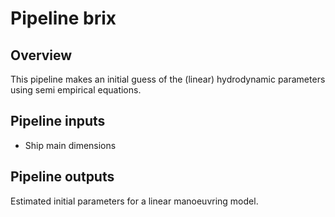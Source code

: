 # Pipeline brix

## Overview

This pipeline makes an initial guess of the (linear) hydrodynamic parameters using semi empirical equations.

## Pipeline inputs

* Ship main dimensions

## Pipeline outputs

Estimated initial parameters for a linear manoeuvring model.
